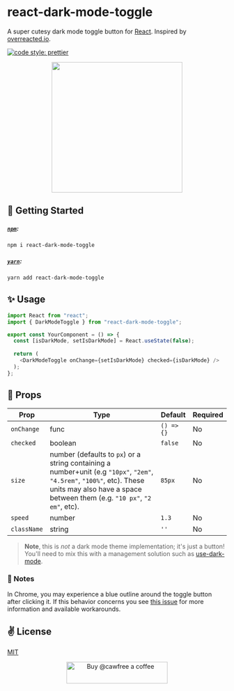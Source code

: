 # react-dark-mode-toggle

A super cutesy dark mode toggle button for [React](https://github.com/facebook/react). Inspired by [overreacted.io](https://overreacted.io/).

<a href="#badge">
    <img alt="code style: prettier" src="https://img.shields.io/badge/code_style-prettier-ff69b4.svg?style=flat-square"></a>

<p align="center">
  <img src="./assets/title.gif" width="300" height="300" />
</p>

## 🚀 Getting Started

##### [`npm`]():

```bash
npm i react-dark-mode-toggle
```

##### [`yarn`]():

```bash
yarn add react-dark-mode-toggle
```

## ✨ Usage

```typescript jsx
import React from "react";
import { DarkModeToggle } from "react-dark-mode-toggle";

export const YourComponent = () => {
  const [isDarkMode, setIsDarkMode] = React.useState(false);
  
  return (
    <DarkModeToggle onChange={setIsDarkMode} checked={isDarkMode} />
  );
};
```

## 📌 Props

Prop                  | Type     | Default                   | Required
--------------------- | -------- | ------------------------- | --------
`onChange`|func|`() => {}`|No
`checked`|boolean|`false`|No
`size`|number (defaults to `px`) or a string containing a number+unit (e.g `"10px"`, `"2em"`, `"4.5rem"`, `"100%"`, etc). These units may also have a space between them (e.g. `"10 px"`, `"2 em"`, etc).|`85px`|No
`speed`|number|`1.3`|No
`className`|string|`''`|No|

> **Note**, this is _not_ a dark mode theme implementation; it's just a button! You'll need to mix this with a management solution such as [use-dark-mode](https://github.com/donavon/use-dark-mode).

### 📝 Notes

In Chrome, you may experience a blue outline around the toggle button after clicking it.
If this behavior concerns you see [this issue](https://github.com/cawfree/react-dark-mode-toggle/issues/17) for more information and available workarounds. 

## ✌️ License
[MIT](https://opensource.org/licenses/MIT)

<p align="center">
  <a href="https://www.buymeacoffee.com/cawfree">
    <img src="https://cdn.buymeacoffee.com/buttons/default-orange.png" alt="Buy @cawfree a coffee" width="232" height="50" />
  </a>
</p>


